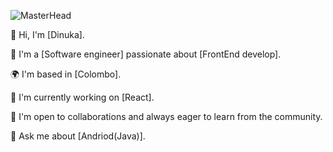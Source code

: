 
![MasterHead](https://th.bing.com/th/id/R.618f083c61a7460ce0a6064319af41bd?rik=xVh09emgHbJ7GA&pid=ImgRaw&r=0)

👋 Hi, I'm [Dinuka]. 

🚀 I'm a [Software engineer] passionate about [FrontEnd develop].

🌍 I'm based in [Colombo].

🌱 I'm currently working on [React].

👯 I'm open to collaborations and always eager to learn from the community.

💬 Ask me about [Andriod(Java)].




